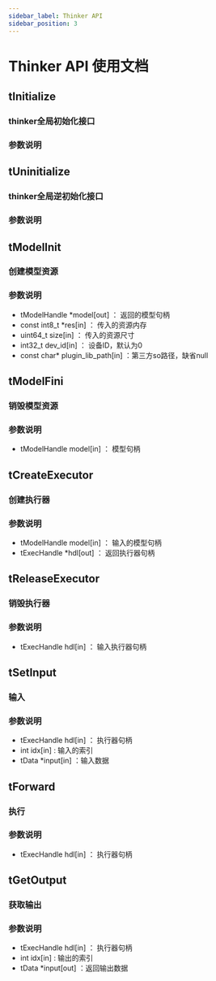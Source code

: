 ```yaml
---
sidebar_label: Thinker API  
sidebar_position: 3  
---
```

# Thinker API 使用文档

## tInitialize
### thinker全局初始化接口
### 参数说明

## tUninitialize
### thinker全局逆初始化接口
### 参数说明

## tModelInit
### 创建模型资源
### 参数说明
* tModelHandle *model[out]        ： 返回的模型句柄
* const int8_t *res[in]           ： 传入的资源内存
* uint64_t size[in]               ： 传入的资源尺寸
* int32_t dev_id[in]              ： 设备ID，默认为0
* const char* plugin_lib_path[in] ：第三方so路径，缺省null

## tModelFini
### 销毁模型资源
### 参数说明
* tModelHandle model[in]  ： 模型句柄

## tCreateExecutor
### 创建执行器
### 参数说明
* tModelHandle model[in]          ： 输入的模型句柄
* tExecHandle *hdl[out]           ： 返回执行器句柄

## tReleaseExecutor
### 销毁执行器
### 参数说明
* tExecHandle hdl[in]           ： 输入执行器句柄
  
## tSetInput
### 输入
### 参数说明
* tExecHandle hdl[in]  ： 执行器句柄
* int idx[in]          :  输入的索引
* tData *input[in]         ：输入数据

## tForward
### 执行
### 参数说明
* tExecHandle hdl[in]  ： 执行器句柄

## tGetOutput
### 获取输出
### 参数说明
* tExecHandle hdl[in]  ： 执行器句柄
* int idx[in]          :  输出的索引
* tData *input[out]    ：返回输出数据